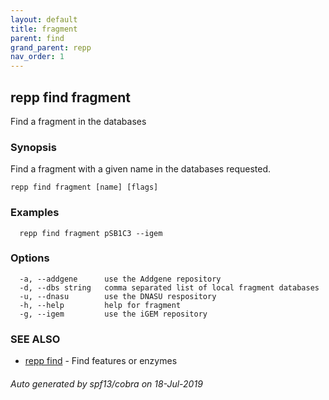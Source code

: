 ```yaml
---
layout: default
title: fragment
parent: find
grand_parent: repp
nav_order: 1
---
```

## repp find fragment

Find a fragment in the databases

### Synopsis

Find a fragment with a given name in the databases requested.

```
repp find fragment [name] [flags]
```

### Examples

```
  repp find fragment pSB1C3 --igem
```

### Options

```
  -a, --addgene      use the Addgene repository
  -d, --dbs string   comma separated list of local fragment databases
  -u, --dnasu        use the DNASU respository
  -h, --help         help for fragment
  -g, --igem         use the iGEM repository
```

### SEE ALSO

* [repp find](repp_find)	 - Find features or enzymes

###### Auto generated by spf13/cobra on 18-Jul-2019

